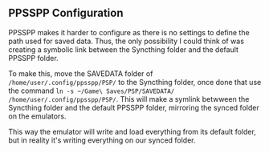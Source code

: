 ## PPSSPP Configuration

PPSSPP makes it harder to configure as there is no settings to define the path used for saved data. Thus, the only possibility I could think of was creating a symbolic link between the Syncthing folder and the default PPSSPP folder.

To make this, move the SAVEDATA folder of ```/home/user/.config/ppsspp/PSP/``` to the Syncthing folder, once done that use the command ```ln -s ~/Game\ Saves/PSP/SAVEDATA/ /home/user/.config/ppsspp/PSP/```. This will make a symlink betwween the Syncthing folder and the default PPSSPP folder, mirroring the synced folder on the emulators. 

This way the emulator will write and load everything from its default folder, but in reality it's writing everything on our synced folder.
